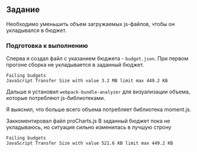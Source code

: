 ## Задание

Необходимо уменьшить объем загружаемых js-файлов, чтобы он укладывался в бюджет.

### Подготовка к выполнению

Сперва я создал файл с указанием бюджета - `budget.json`. При первом прогоне сборка не укладывается в заданный бюджет.

```
Failing budgets
JavaScript Transfer Size with value 3.2 MB limit max 449.2 KB
```

Дальше я установил `webpack-bundle-analyzer` для визуализации объема, которые потребляют js-библиотеками.

Я выяснил, что больше всего объема потребляет библиотека moment.js.

Заккоментировал файл proCharts.js
В заданный бюджет пока не укладываюсь, но ситуация сильно изменилась в лучшую строну

```
Failing budgets
JavaScript Transfer Size with value 521.6 KB limit max 449.2 KB
```
